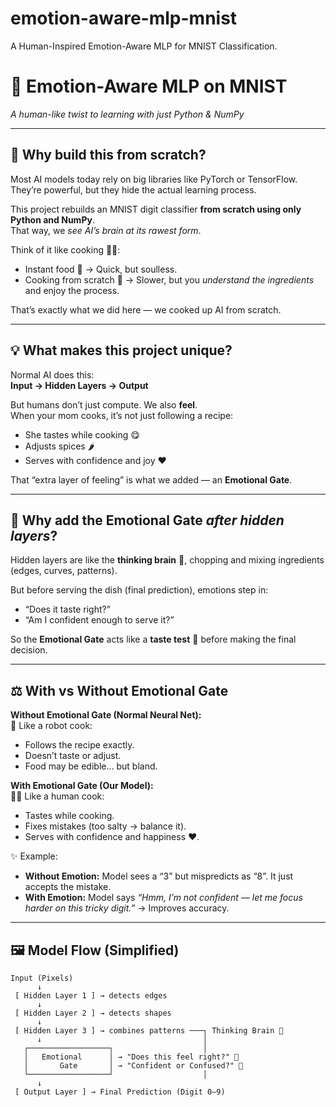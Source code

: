 # emotion-aware-mlp-mnist
A Human-Inspired Emotion-Aware MLP for MNIST Classification.
# 🧠 Emotion-Aware MLP on MNIST  
*A human-like twist to learning with just Python & NumPy*  

---

## 🌟 Why build this from scratch?
Most AI models today rely on big libraries like PyTorch or TensorFlow. They’re powerful, but they hide the actual learning process.  

This project rebuilds an MNIST digit classifier **from scratch using only Python and NumPy**.  
That way, we *see AI’s brain at its rawest form*.  

Think of it like cooking 👩‍🍳:  
- Instant food 🍜 → Quick, but soulless.  
- Cooking from scratch 🍲 → Slower, but you *understand the ingredients* and enjoy the process.  

That’s exactly what we did here — we cooked up AI from scratch.  

---

## 💡 What makes this project unique?
Normal AI does this:  
**Input → Hidden Layers → Output**  

But humans don’t just compute. We also **feel**.  
When your mom cooks, it’s not just following a recipe:  
- She tastes while cooking 😋  
- Adjusts spices 🌶️  
- Serves with confidence and joy ❤️  

That “extra layer of feeling” is what we added — an **Emotional Gate**.  

---

## 🔑 Why add the Emotional Gate *after hidden layers*?
Hidden layers are like the **thinking brain** 🧠, chopping and mixing ingredients (edges, curves, patterns).  

But before serving the dish (final prediction), emotions step in:  
- “Does it taste right?”  
- “Am I confident enough to serve it?”  

So the **Emotional Gate** acts like a **taste test** 🍲 before making the final decision.  

---

## ⚖️ With vs Without Emotional Gate  

**Without Emotional Gate (Normal Neural Net):**  
🤖 Like a robot cook:  
- Follows the recipe exactly.  
- Doesn’t taste or adjust.  
- Food may be edible… but bland.  

**With Emotional Gate (Our Model):**  
👩‍🍳 Like a human cook:  
- Tastes while cooking.  
- Fixes mistakes (too salty → balance it).  
- Serves with confidence and happiness ❤️.  

✨ Example:  
- **Without Emotion:** Model sees a “3” but mispredicts as “8”. It just accepts the mistake.  
- **With Emotion:** Model says *“Hmm, I’m not confident — let me focus harder on this tricky digit.”* → Improves accuracy.  

---

## 🖼️ Model Flow (Simplified)  
```text
Input (Pixels)  
      ↓  
 [ Hidden Layer 1 ] → detects edges  
      ↓  
 [ Hidden Layer 2 ] → detects shapes  
      ↓  
 [ Hidden Layer 3 ] → combines patterns ───┐ Thinking Brain 🧠  
      ↓                                    │  
   ┌──────────────────┐                    │  
   │   Emotional      │ → "Does this feel right?" 🍲  
   │       Gate       │ → "Confident or Confused?" 🤔  
   └──────────────────┘                    │  
      ↓  
 [ Output Layer ] → Final Prediction (Digit 0–9)  
